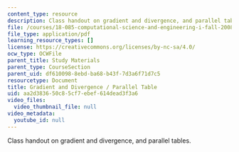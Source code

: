 ```yaml
---
content_type: resource
description: Class handout on gradient and divergence, and parallel tables.
file: /courses/18-085-computational-science-and-engineering-i-fall-2008/aa2d383650c85cf7ebef614dead3f3a6_onepager.pdf
file_type: application/pdf
learning_resource_types: []
license: https://creativecommons.org/licenses/by-nc-sa/4.0/
ocw_type: OCWFile
parent_title: Study Materials
parent_type: CourseSection
parent_uid: df610098-8ebd-ba68-b43f-7d3a6f71d7c5
resourcetype: Document
title: Gradient and Divergence / Parallel Table
uid: aa2d3836-50c8-5cf7-ebef-614dead3f3a6
video_files:
  video_thumbnail_file: null
video_metadata:
  youtube_id: null
---
```

Class handout on gradient and divergence, and parallel tables.